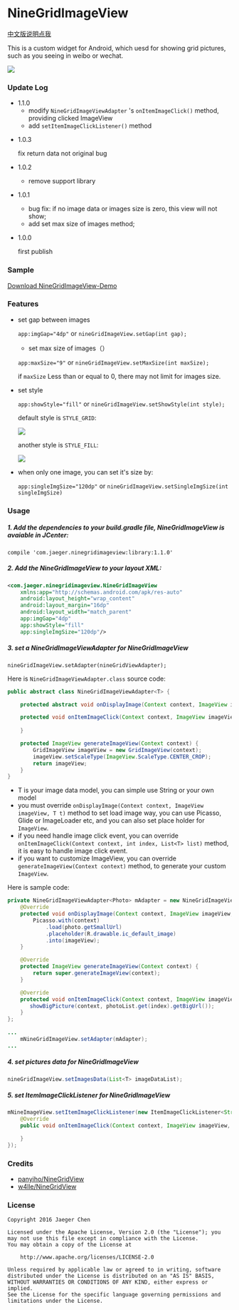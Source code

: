 # NineGridImageView

[中文版说明点我](http://laobie.github.io/android/2016/03/06/nine-grid-iamge-view-libaray.html)

This is a custom widget for Android, which uesd for showing grid pictures, such as you seeing in weibo or wechat.

![](http://ac-qygvx1cc.clouddn.com/ee5906c846ad3346.png)

### Update Log

- 1.1.0
  - modify `NineGridImageViewAdapter` 's  `onItemImageClick()` method, providing clicked ImageView
  - add `setItemImageClickListener()` method

+   1.0.3

      fix return data not original bug

+   1.0.2

    + remove support library

+   1.0.1 

    + bug fix: if no image data or images size is zero, this view will not show;
    + add set max size of images method;

+   1.0.0 

    first publish

### Sample
[Download NineGridImageView-Demo](http://fir.im/bkxn)

### Features
+ set gap between images	

  `app:imgGap="4dp"` or `nineGridImageView.setGap(int gap);`

  + set max size of images（）

  `app:maxSize="9"` or `nineGridImageView.setMaxSize(int maxSize);`

  if `maxSize` Less than or equal to 0, there may not limit for images size.

+ set style 

  `app:showStyle="fill"` or `nineGridImageView.setShowStyle(int style);`

  default style is `STYLE_GRID`:

  ![](http://ac-qygvx1cc.clouddn.com/9cc94e97b4fce73f.png)

  another style is `STYLE_FILL`:

  ![](http://ac-qygvx1cc.clouddn.com/0fa728fd90d1b227.png)

+ when only one image, you can set it's size by:

  `app:singleImgSize="120dp"` or `nineGridImageView.setSingleImgSize(int singleImgSize)`

### Usage
##### 1. Add the dependencies to your build.gradle file, NineGridImageView is avaiable in JCenter:

	compile 'com.jaeger.ninegridimageview:library:1.1.0'

##### 2. Add the NineGridImageView to your layout XML:

~~~ xml
<com.jaeger.ninegridimageview.NineGridImageView
    xmlns:app="http://schemas.android.com/apk/res-auto"
    android:layout_height="wrap_content"
    android:layout_margin="16dp"
    android:layout_width="match_parent"
    app:imgGap="4dp"
    app:showStyle="fill"
    app:singleImgSize="120dp"/>
~~~

##### 3. set a NineGridImageViewAdapter for NineGridImageView

	nineGridImageView.setAdapter(nineGridViewAdapter);

Here is `NineGridImageViewAdapter.class` source code:
​	
~~~ java
public abstract class NineGridImageViewAdapter<T> {

    protected abstract void onDisplayImage(Context context, ImageView imageView, T t);

    protected void onItemImageClick(Context context, ImageView imageView, int index, List<T> list) {
    
    }

    protected ImageView generateImageView(Context context) {
        GridImageView imageView = new GridImageView(context);
        imageView.setScaleType(ImageView.ScaleType.CENTER_CROP);
        return imageView;
    }
}			
~~~

+ T is your image data model, you can simple use String or your own model
+ you must override `onDisplayImage(Context context, ImageView imageView, T t)` method to set load image way, you can use Picasso, Glide or ImageLoader etc, and you can also set place holder for `ImageView`.
+ if you need handle image click event, you can override `onItemImageClick(Context context, int index, List<T> list)` method, it is easy to handle image click event.
+ if you want to customize ImageView, you can override `generateImageView(Context context)` method, to generate your custom `ImageView`.

Here is sample code:
​	
~~~ java	
private NineGridImageViewAdapter<Photo> mAdapter = new NineGridImageViewAdapter<Photo>() {
	@Override
	protected void onDisplayImage(Context context, ImageView imageView, Photo photo) {
		Picasso.with(context)
		    .load(photo.getSmallUrl)
		    .placeholder(R.drawable.ic_default_image)
		    .into(imageView);
    }

    @Override
    protected ImageView generateImageView(Context context) {
        return super.generateImageView(context);
    }

    @Override
    protected void onItemImageClick(Context context, ImageView imageView, int index, List<Photo> photoList) {
       showBigPicture(context, photoList.get(index).getBigUrl());
    }
};
        
...
	mNineGridImageView.setAdapter(mAdapter);
...
~~~

##### 4. set pictures data for NineGridImageView
~~~ java
nineGridImageView.setImagesData(List<T> imageDataList);
~~~

##### 5. set ItemImageClickListener for NineGridImageView 

```java
mNineImageView.setItemImageClickListener(new ItemImageClickListener<String>() {
    @Override
    public void onItemImageClick(Context context, ImageView imageView, int index, List<String> list) {

    }
});
```



### Credits

- [panyiho/NineGridView](https://github.com/panyiho/NineGridView)
- [w4lle/NineGridView](https://github.com/w4lle/NineGridView)

### License

	Copyright 2016 Jaeger Chen

	Licensed under the Apache License, Version 2.0 (the "License");	you may not use this file except in compliance with the License.
	You may obtain a copy of the License at
	
		http://www.apache.org/licenses/LICENSE-2.0
	
	Unless required by applicable law or agreed to in writing, software
	distributed under the License is distributed on an "AS IS" BASIS,
	WITHOUT WARRANTIES OR CONDITIONS OF ANY KIND, either express or implied.
	See the License for the specific language governing permissions and
	limitations under the License.


​	
​	 
​		


